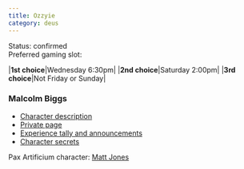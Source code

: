 ```yaml
---
title: Ozzyie
category: deus
---
```

Status: confirmed
<br>Preferred gaming slot:

|__1st choice__|Wednesday 6:30pm|
|__2nd choice__|Saturday 2:00pm|
|__3rd choice__|Not Friday or Sunday|

### Malcolm Biggs

* [Character description](char-public-ozzyie)
* [Private page](char-private-ozzyie)
* [Experience tally and announcements](announce-ozzyie)
* [Character secrets](char-secrets-ozzyie)

Pax Artificium character: [Matt Jones](/pax/pcs/matt.html)

